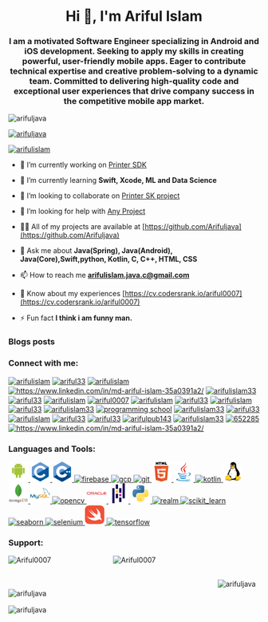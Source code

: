 <h1 align="center">Hi 👋, I'm Ariful Islam</h1>
<h3 align="center">I am a motivated Software Engineer specializing in Android and iOS development. Seeking to apply my skills in creating powerful, user-friendly mobile apps. Eager to contribute technical expertise and creative problem-solving to a dynamic team. Committed to delivering high-quality code and exceptional user experiences that drive company success in the competitive mobile app market.</h3>

<p align="left"> <img src="https://komarev.com/ghpvc/?username=arifuljava&label=Profile%20views&color=0e75b6&style=flat" alt="arifuljava" /> </p>

<p align="left"> <a href="https://github.com/ryo-ma/github-profile-trophy"><img src="https://github-profile-trophy.vercel.app/?username=arifuljava" alt="arifuljava" /></a> </p>

<p align="left"> <a href="https://twitter.com/arifulislam" target="blank"><img src="https://img.shields.io/twitter/follow/arifulislam?logo=twitter&style=for-the-badge" alt="arifulislam" /></a> </p>

- 🔭 I’m currently working on [Printer SDK](https://github.com/Arifuljava/Grozziie_AAAM)

- 🌱 I’m currently learning **Swift, Xcode, ML and Data Science**

- 👯 I’m looking to collaborate on [Printer SK project](https://github.com/Arifuljava/Grozziie_AAAM)

- 🤝 I’m looking for help with [Any Project](https://github.com/Arifuljava/Grozziierabitdialouge)

- 👨‍💻 All of my projects are available at [https://github.com/Arifuljava](https://github.com/Arifuljava)

- 💬 Ask me about **Java(Spring), Java(Android), Java(Core),Swift,python, Kotlin, C, C++, HTML, CSS**

- 📫 How to reach me **arifulislam.java.c@gmail.com**

- 📄 Know about my experiences [https://cv.codersrank.io/ariful0007](https://cv.codersrank.io/ariful0007)

- ⚡ Fun fact **I think i am funny man.**

### Blogs posts
<!-- BLOG-POST-LIST:START -->
<!-- BLOG-POST-LIST:END -->

<h3 align="left">Connect with me:</h3>
<p align="left">
<a href="https://codepen.io/arifulislam" target="blank"><img align="center" src="https://raw.githubusercontent.com/rahuldkjain/github-profile-readme-generator/master/src/images/icons/Social/codepen.svg" alt="arifulislam" height="30" width="40" /></a>
<a href="https://dev.to/ariful33" target="blank"><img align="center" src="https://raw.githubusercontent.com/rahuldkjain/github-profile-readme-generator/master/src/images/icons/Social/devto.svg" alt="ariful33" height="30" width="40" /></a>
<a href="https://twitter.com/arifulislam" target="blank"><img align="center" src="https://raw.githubusercontent.com/rahuldkjain/github-profile-readme-generator/master/src/images/icons/Social/twitter.svg" alt="arifulislam" height="30" width="40" /></a>
<a href="https://linkedin.com/in/https://www.linkedin.com/in/md-ariful-islam-35a0391a2/" target="blank"><img align="center" src="https://raw.githubusercontent.com/rahuldkjain/github-profile-readme-generator/master/src/images/icons/Social/linked-in-alt.svg" alt="https://www.linkedin.com/in/md-ariful-islam-35a0391a2/" height="30" width="40" /></a>
<a href="https://stackoverflow.com/users/arifulislam33" target="blank"><img align="center" src="https://raw.githubusercontent.com/rahuldkjain/github-profile-readme-generator/master/src/images/icons/Social/stack-overflow.svg" alt="arifulislam33" height="30" width="40" /></a>
<a href="https://codesandbox.com/ariful33" target="blank"><img align="center" src="https://raw.githubusercontent.com/rahuldkjain/github-profile-readme-generator/master/src/images/icons/Social/codesandbox.svg" alt="ariful33" height="30" width="40" /></a>
<a href="https://kaggle.com/arifulislam" target="blank"><img align="center" src="https://raw.githubusercontent.com/rahuldkjain/github-profile-readme-generator/master/src/images/icons/Social/kaggle.svg" alt="arifulislam" height="30" width="40" /></a>
<a href="https://fb.com/ariful0007" target="blank"><img align="center" src="https://raw.githubusercontent.com/rahuldkjain/github-profile-readme-generator/master/src/images/icons/Social/facebook.svg" alt="ariful0007" height="30" width="40" /></a>
<a href="https://instagram.com/arifulislam" target="blank"><img align="center" src="https://raw.githubusercontent.com/rahuldkjain/github-profile-readme-generator/master/src/images/icons/Social/instagram.svg" alt="arifulislam" height="30" width="40" /></a>
<a href="https://dribbble.com/ariful33" target="blank"><img align="center" src="https://raw.githubusercontent.com/rahuldkjain/github-profile-readme-generator/master/src/images/icons/Social/dribbble.svg" alt="ariful33" height="30" width="40" /></a>
<a href="https://www.behance.net/arifulislam" target="blank"><img align="center" src="https://raw.githubusercontent.com/rahuldkjain/github-profile-readme-generator/master/src/images/icons/Social/behance.svg" alt="arifulislam" height="30" width="40" /></a>
<a href="https://hashnode.com/ariful33" target="blank"><img align="center" src="https://raw.githubusercontent.com/rahuldkjain/github-profile-readme-generator/master/src/images/icons/Social/hashnode.svg" alt="ariful33" height="30" width="40" /></a>
<a href="https://medium.com/arifulislam33" target="blank"><img align="center" src="https://raw.githubusercontent.com/rahuldkjain/github-profile-readme-generator/master/src/images/icons/Social/medium.svg" alt="arifulislam33" height="30" width="40" /></a>
<a href="https://www.youtube.com/c/programming school" target="blank"><img align="center" src="https://raw.githubusercontent.com/rahuldkjain/github-profile-readme-generator/master/src/images/icons/Social/youtube.svg" alt="programming school" height="30" width="40" /></a>
<a href="https://www.codechef.com/users/arifulislam33" target="blank"><img align="center" src="https://cdn.jsdelivr.net/npm/simple-icons@3.1.0/icons/codechef.svg" alt="arifulislam33" height="30" width="40" /></a>
<a href="https://www.hackerrank.com/ariful33" target="blank"><img align="center" src="https://raw.githubusercontent.com/rahuldkjain/github-profile-readme-generator/master/src/images/icons/Social/hackerrank.svg" alt="ariful33" height="30" width="40" /></a>
<a href="https://codeforces.com/profile/arifulislam" target="blank"><img align="center" src="https://raw.githubusercontent.com/rahuldkjain/github-profile-readme-generator/master/src/images/icons/Social/codeforces.svg" alt="arifulislam" height="30" width="40" /></a>
<a href="https://www.leetcode.com/ariful33" target="blank"><img align="center" src="https://raw.githubusercontent.com/rahuldkjain/github-profile-readme-generator/master/src/images/icons/Social/leet-code.svg" alt="ariful33" height="30" width="40" /></a>
<a href="https://www.hackerearth.com/ariful33" target="blank"><img align="center" src="https://raw.githubusercontent.com/rahuldkjain/github-profile-readme-generator/master/src/images/icons/Social/hackerearth.svg" alt="ariful33" height="30" width="40" /></a>
<a href="https://auth.geeksforgeeks.org/user/arifulpub143" target="blank"><img align="center" src="https://raw.githubusercontent.com/rahuldkjain/github-profile-readme-generator/master/src/images/icons/Social/geeks-for-geeks.svg" alt="arifulpub143" height="30" width="40" /></a>
<a href="https://www.topcoder.com/members/arifulislam33" target="blank"><img align="center" src="https://raw.githubusercontent.com/rahuldkjain/github-profile-readme-generator/master/src/images/icons/Social/topcoder.svg" alt="arifulislam33" height="30" width="40" /></a>
<a href="https://discord.gg/652285" target="blank"><img align="center" src="https://raw.githubusercontent.com/rahuldkjain/github-profile-readme-generator/master/src/images/icons/Social/discord.svg" alt="652285" height="30" width="40" /></a>
<a href="/https://www.linkedin.com/in/md-ariful-islam-35a0391a2/" target="blank"><img align="center" src="https://raw.githubusercontent.com/rahuldkjain/github-profile-readme-generator/master/src/images/icons/Social/rss.svg" alt="https://www.linkedin.com/in/md-ariful-islam-35a0391a2/" height="30" width="40" /></a>
</p>

<h3 align="left">Languages and Tools:</h3>
<p align="left"> <a href="https://developer.android.com" target="_blank" rel="noreferrer"> <img src="https://raw.githubusercontent.com/devicons/devicon/master/icons/android/android-original-wordmark.svg" alt="android" width="40" height="40"/> </a> <a href="https://www.cprogramming.com/" target="_blank" rel="noreferrer"> <img src="https://raw.githubusercontent.com/devicons/devicon/master/icons/c/c-original.svg" alt="c" width="40" height="40"/> </a> <a href="https://www.w3schools.com/cpp/" target="_blank" rel="noreferrer"> <img src="https://raw.githubusercontent.com/devicons/devicon/master/icons/cplusplus/cplusplus-original.svg" alt="cplusplus" width="40" height="40"/> </a> <a href="https://firebase.google.com/" target="_blank" rel="noreferrer"> <img src="https://www.vectorlogo.zone/logos/firebase/firebase-icon.svg" alt="firebase" width="40" height="40"/> </a> <a href="https://cloud.google.com" target="_blank" rel="noreferrer"> <img src="https://www.vectorlogo.zone/logos/google_cloud/google_cloud-icon.svg" alt="gcp" width="40" height="40"/> </a> <a href="https://git-scm.com/" target="_blank" rel="noreferrer"> <img src="https://www.vectorlogo.zone/logos/git-scm/git-scm-icon.svg" alt="git" width="40" height="40"/> </a> <a href="https://www.w3.org/html/" target="_blank" rel="noreferrer"> <img src="https://raw.githubusercontent.com/devicons/devicon/master/icons/html5/html5-original-wordmark.svg" alt="html5" width="40" height="40"/> </a> <a href="https://www.java.com" target="_blank" rel="noreferrer"> <img src="https://raw.githubusercontent.com/devicons/devicon/master/icons/java/java-original.svg" alt="java" width="40" height="40"/> </a> <a href="https://kotlinlang.org" target="_blank" rel="noreferrer"> <img src="https://www.vectorlogo.zone/logos/kotlinlang/kotlinlang-icon.svg" alt="kotlin" width="40" height="40"/> </a> <a href="https://www.linux.org/" target="_blank" rel="noreferrer"> <img src="https://raw.githubusercontent.com/devicons/devicon/master/icons/linux/linux-original.svg" alt="linux" width="40" height="40"/> </a> <a href="https://www.mongodb.com/" target="_blank" rel="noreferrer"> <img src="https://raw.githubusercontent.com/devicons/devicon/master/icons/mongodb/mongodb-original-wordmark.svg" alt="mongodb" width="40" height="40"/> </a> <a href="https://www.mysql.com/" target="_blank" rel="noreferrer"> <img src="https://raw.githubusercontent.com/devicons/devicon/master/icons/mysql/mysql-original-wordmark.svg" alt="mysql" width="40" height="40"/> </a> <a href="https://opencv.org/" target="_blank" rel="noreferrer"> <img src="https://www.vectorlogo.zone/logos/opencv/opencv-icon.svg" alt="opencv" width="40" height="40"/> </a> <a href="https://www.oracle.com/" target="_blank" rel="noreferrer"> <img src="https://raw.githubusercontent.com/devicons/devicon/master/icons/oracle/oracle-original.svg" alt="oracle" width="40" height="40"/> </a> <a href="https://pandas.pydata.org/" target="_blank" rel="noreferrer"> <img src="https://raw.githubusercontent.com/devicons/devicon/2ae2a900d2f041da66e950e4d48052658d850630/icons/pandas/pandas-original.svg" alt="pandas" width="40" height="40"/> </a> <a href="https://www.python.org" target="_blank" rel="noreferrer"> <img src="https://raw.githubusercontent.com/devicons/devicon/master/icons/python/python-original.svg" alt="python" width="40" height="40"/> </a> <a href="https://realm.io/" target="_blank" rel="noreferrer"> <img src="https://raw.githubusercontent.com/bestofjs/bestofjs-webui/8665e8c267a0215f3159df28b33c365198101df5/public/logos/realm.svg" alt="realm" width="40" height="40"/> </a> <a href="https://scikit-learn.org/" target="_blank" rel="noreferrer"> <img src="https://upload.wikimedia.org/wikipedia/commons/0/05/Scikit_learn_logo_small.svg" alt="scikit_learn" width="40" height="40"/> </a> <a href="https://seaborn.pydata.org/" target="_blank" rel="noreferrer"> <img src="https://seaborn.pydata.org/_images/logo-mark-lightbg.svg" alt="seaborn" width="40" height="40"/> </a> <a href="https://www.selenium.dev" target="_blank" rel="noreferrer"> <img src="https://raw.githubusercontent.com/detain/svg-logos/780f25886640cef088af994181646db2f6b1a3f8/svg/selenium-logo.svg" alt="selenium" width="40" height="40"/> </a> <a href="https://developer.apple.com/swift/" target="_blank" rel="noreferrer"> <img src="https://raw.githubusercontent.com/devicons/devicon/master/icons/swift/swift-original.svg" alt="swift" width="40" height="40"/> </a> <a href="https://www.tensorflow.org" target="_blank" rel="noreferrer"> <img src="https://www.vectorlogo.zone/logos/tensorflow/tensorflow-icon.svg" alt="tensorflow" width="40" height="40"/> </a> </p>

<h3 align="left">Support:</h3>
<p><a href="https://www.buymeacoffee.com/Ariful0007"> <img align="left" src="https://cdn.buymeacoffee.com/buttons/v2/default-yellow.png" height="50" width="210" alt="Ariful0007" /></a><a href="https://ko-fi.com/Ariful0007"> <img align="left" src="https://cdn.ko-fi.com/cdn/kofi3.png?v=3" height="50" width="210" alt="Ariful0007" /></a></p><br><br>

<p><img align="left" src="https://github-readme-stats.vercel.app/api/top-langs?username=arifuljava&show_icons=true&locale=en&layout=compact" alt="arifuljava" /></p>

<p>&nbsp;<img align="center" src="https://github-readme-stats.vercel.app/api?username=arifuljava&show_icons=true&locale=en" alt="arifuljava" /></p>

<p><img align="center" src="https://github-readme-streak-stats.herokuapp.com/?user=arifuljava&" alt="arifuljava" /></p>
